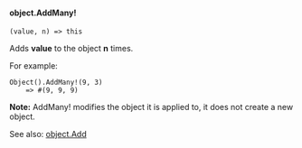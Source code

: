 #### object.AddMany!

``` suneido
(value, n) => this
```

Adds **value** to the object **n** times.

For example:

``` suneido
Object().AddMany!(9, 3)
    => #(9, 9, 9)
```

**Note:** AddMany! modifies the object it is applied to, it does not create a new object.

See also:
[object.Add](<object.Delete.md>)